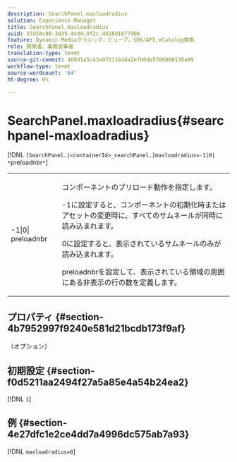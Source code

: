 ```yaml
---
description: SearchPanel.maxloadradius
solution: Experience Manager
title: SearchPanel.maxloadradius
uuid: 37d58c88-3d45-44d9-9f2c-d616d1077906
feature: Dynamic Mediaクラシック，ビューア，SDK/API,eCatalog検索
role: 開発者、業務従事者
translation-type: tm+mt
source-git-commit: 469d1a5c43a972116a8a2efb0de5708800130a99
workflow-type: tm+mt
source-wordcount: '64'
ht-degree: 6%

---
```



# SearchPanel.maxloadradius{#searchpanel-maxloadradius}

[!DNL `[SearchPanel.|<containerId>_searchPanel.]maxloadradius=-1|0| *`preloadnbr`*`]

<table id="table_985ADD6C9BD04C629A84C9C625CCCFEB"> 
 <tbody> 
  <tr> 
   <td colname="col1"> <p><span class="codeph">-1|0|<span class="varname"> preloadnbr</span></span> </p> </td> 
   <td colname="col2"> <p>コンポーネントのプリロード動作を指定します。 </p> <p><span class="codeph"> -1</span>に設定すると、コンポーネントの初期化時またはアセットの変更時に、すべてのサムネールが同時に読み込まれます。 </p> <p> <span class="codeph"> 0</span>に設定すると、表示されているサムネールのみが読み込まれます。 </p> <p><span class="codeph"><span class="varname"> preloadnbr</span></span>を設定して、表示されている領域の周囲にある非表示の行の数を定義します。 </p> </td> 
  </tr> 
 </tbody> 
</table>

## プロパティ {#section-4b7952997f9240e581d21bcdb173f9af}

（オプション）

## 初期設定 {#section-f0d5211aa2494f27a5a85e4a54b24ea2}

[!DNL `1`]

## 例 {#section-4e27dfc1e2ce4dd7a4996dc575ab7a93}

[!DNL `maxloadradius=0`]
